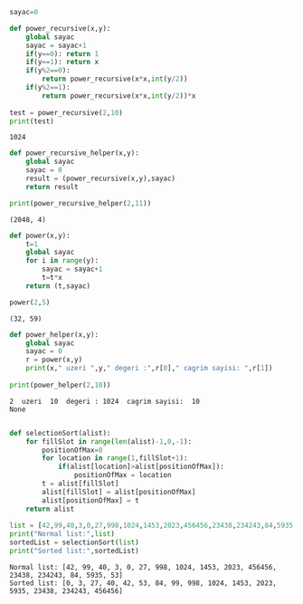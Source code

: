 

```python
sayac=0

def power_recursive(x,y):
    global sayac
    sayac = sayac+1
    if(y==0): return 1
    if(y==1): return x
    if(y%2==0):
        return power_recursive(x*x,int(y/2))
    if(y%2==1):
        return power_recursive(x*x,int(y/2))*x
    
test = power_recursive(2,10)
print(test)
```

    1024
    


```python
def power_recursive_helper(x,y):
    global sayac
    sayac = 0
    result = (power_recursive(x,y),sayac)
    return result

print(power_recursive_helper(2,11))
```

    (2048, 4)
    


```python
def power(x,y):
    t=1
    global sayac
    for i in range(y):
        sayac = sayac+1
        t=t*x
    return (t,sayac)

power(2,5)
```




    (32, 59)




```python
def power_helper(x,y):
    global sayac
    sayac = 0
    r = power(x,y)
    print(x," uzeri ",y," degeri :",r[0]," cagrim sayisi: ",r[1])
    
print(power_helper(2,10))
```

    2  uzeri  10  degeri : 1024  cagrim sayisi:  10
    None
    


```python

```


```python
def selectionSort(alist):
    for fillSlot in range(len(alist)-1,0,-1):
        positionOfMax=0
        for location in range(1,fillSlot+1):
            if(alist[location]>alist[positionOfMax]):
                positionOfMax = location       
        t = alist[fillSlot]
        alist[fillSlot] = alist[positionOfMax]
        alist[positionOfMax] = t
    return alist
        
list = [42,99,40,3,0,27,998,1024,1453,2023,456456,23438,234243,84,5935,53]
print("Normal list:",list)
sortedList = selectionSort(list)
print("Sorted list:",sortedList)
```

    Normal list: [42, 99, 40, 3, 0, 27, 998, 1024, 1453, 2023, 456456, 23438, 234243, 84, 5935, 53]
    Sorted list: [0, 3, 27, 40, 42, 53, 84, 99, 998, 1024, 1453, 2023, 5935, 23438, 234243, 456456]
    


```python

```
